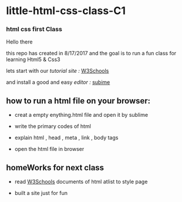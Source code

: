 # little-html-css-class-C1
### html css first Class

Hello there

this repo has created in 8/17/2017 and the goal is to run a fun class for learning Html5 & Css3

lets start with our *tutorial site :* [W3Schools](https://www.w3schools.com/)

and install a good and easy *editor :* [subime](https://www.sublimetext.com/)

## how to run a html file on your browser:

* creat a empty enything.html file and open it by sublime

* write the primary codes of html 

* explain html , head , meta , link , body tags

* open the html file in browser

## homeWorks for next class

* read [W3Schools](https://www.w3schools.com/) documents of html atlist to style page

* built a site just for fun 

